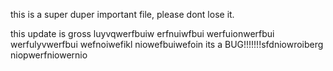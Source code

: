 this is a super duper important file, please dont lose it.



this update is gross luyvqwerfbuiw
erfnuiwfbui
werfuionwerfbui
werfulyvwerfbui
wefnoiwefikl
niowefbuiwefoin
its a BUG!!!!!!!sfdniowroiberg
niopwerfniowernio
